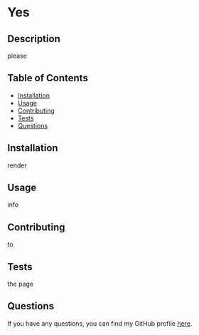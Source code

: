 # Yes

## Description
please
## Table of Contents
- [Installation](#installation)
- [Usage](#usage)
- [Contributing](#contributing)
- [Tests](#tests)
- [Questions](#questions)
## Installation
render
## Usage
info
## Contributing
to
## Tests
the page
## Questions
If you have any questions, you can find my GitHub profile [here](https://github.com/JoshMassa).
